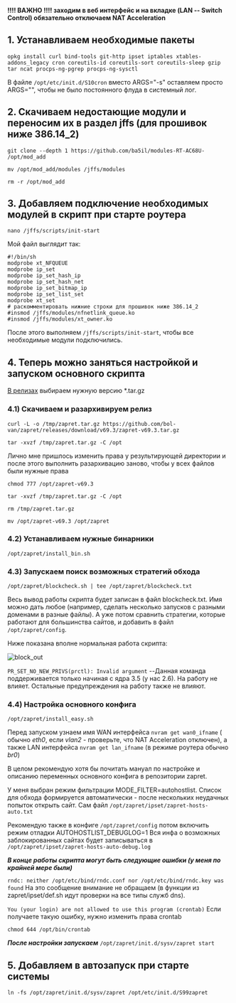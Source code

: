 **!!!! ВАЖНО !!!! заходим в веб интерфейс и на вкладке (LAN -- Switch Control) обязательно отключаем NAT Acceleration**

## 1. Устанавливаем необходимые пакеты

`opkg install curl bind-tools git-http ipset iptables xtables-addons_legacy cron coreutils-id coreutils-sort coreutils-sleep gzip tar ncat procps-ng-pgrep procps-ng-sysctl` 

В файле `/opt/etc/init.d/S10cron` вместо ARGS="-s" оставляем просто ARGS="", чтобы не было постоянного флуда в системный лог.

## 2. Скачиваем недостающие модули и переносим их в раздел jffs (для прошивок ниже 386.14_2)

`git clone --depth 1 https://github.com/ba5il/modules-RT-AC68U- /opt/mod_add`

`mv /opt/mod_add/modules /jffs/modules`

`rm -r /opt/mod_add`

## 3. Добавляем подключение необходимых модулей в скрипт при старте роутера

`nano /jffs/scripts/init-start`

Мой файл выглядит так:
```
#!/bin/sh
modprobe xt_NFQUEUE
modprobe ip_set
modprobe ip_set_hash_ip
modprobe ip_set_hash_net
modprobe ip_set_bitmap_ip
modprobe ip_set_list_set
modprobe xt_set
# раскомментировать нижние строки для прошивок ниже 386.14_2
#insmod /jffs/modules/nfnetlink_queue.ko
#insmod /jffs/modules/xt_owner.ko
```
После этого выполняем `/jffs/scripts/init-start`, чтобы все необходимые модули подключились.

## 4. Теперь можно заняться настройкой и запуском основного скрипта

[В релизах](https://github.com/bol-van/zapret/releases/) выбираем нужную версию *.tar.gz

### 4.1) Скачиваем и разархивируем релиз
`curl -L -o /tmp/zapret.tar.gz https://github.com/bol-van/zapret/releases/download/v69.3/zapret-v69.3.tar.gz`
      
`tar -xvzf /tmp/zapret.tar.gz -C /opt`

Лично мне пришлось изменить права у результирующей директории и после этого выполнить разархивацию заново, чтобы у всех файлов были нужные права
      
`chmod 777 /opt/zapret-v69.3`
      
`tar -xvzf /tmp/zapret.tar.gz -C /opt`
      
`rm /tmp/zapret.tar.gz`
      
`mv /opt/zapret-v69.3 /opt/zapret`
      
### 4.2) Устанавливаем нужные бинарники 
`/opt/zapret/install_bin.sh`

### 4.3) Запускаем поиск возможных стратегий обхода
`/opt/zapret/blockcheck.sh | tee /opt/zapret/blockcheck.txt`

  Весь вывод работы скрипта будет записан в файл blockcheck.txt. Имя можно дать любое (например, сделать несколько запусков с разными доменами в разные файлы). А уже потом сравнить стратегии, которые работают для большинства сайтов, и добавить в файл `/opt/zapret/config`.

Ниже показана вполне нормальная работа скрипта:

![block_out](https://github.com/user-attachments/assets/4c646793-d763-46f9-a5cb-4646e69c9f6a)

`PR_SET_NO_NEW_PRIVS(prctl): Invalid argument` --Данная команда поддерживается только начиная с ядра 3.5 (у нас 2.6). На работу не влияет.
Остальные предупреждения на работу также не влияют.

### 4.4) Настройка основного конфига
`/opt/zapret/install_easy.sh`

Перед запуском узнаем имя WAN интерфейса `nvram get wan0_ifname` ( обычно *eth0*, если *vlan2* - проверьте, что NAT Acceleration отключен), а также LAN интерфейса `nvram get lan_ifname` (в режиме роутера обычно *br0*)

  В целом рекомендую хотя бы почитать мануал по настройке и описанию переменных основного конфига в репозитории zapret.

  У меня выбран режим фильтрации MODE_FILTER=autohostlist. Список для обхода формируется автоматически - после нескольких неудачных попыток открыть сайт. Сам файл `/opt/zapret/ipset/zapret-hosts-auto.txt`

  Рекомендую также в конфиге `/opt/zapret/config` потом включить режим отладки AUTOHOSTLIST_DEBUGLOG=1 Вся инфа о возможных заблокированных сайтах будет записываться в `/opt/zapret/ipset/zapret-hosts-auto-debug.log`
  
  ***В конце работы скрипта могут быть следующие ошибки (у меня по крайней мере были)***

  `rndc: neither /opt/etc/bind/rndc.conf nor /opt/etc/bind/rndc.key was found` На это сообщение внимание не обращаем (в функции из zapret/ipset/def.sh идут проверки на все типы служб dns).

  `You (your login) are not allowed to use this program (crontab)` Если получаете такую ошибку, нужно изменить права crontab

  `chmod 644 /opt/bin/crontab`

***После настройки запускаем*** `/opt/zapret/init.d/sysv/zapret start`

## 5. Добавляем в автозапуск при старте системы

`ln -fs /opt/zapret/init.d/sysv/zapret /opt/etc/init.d/S99zapret`
